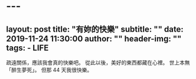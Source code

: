 # ---
layout:     post
title:      "有妳的快樂"
subtitle:   ""
date:       2019-11-24 11:30:00
author:     ""
header-img: ""
tags:
    - LIFE
---

疏遠關係，應該我會真的快樂吧。
從此以後，美好的東西都藏在心裡。
世上本無「醉生夢死」。
但那 44 天我很快樂。